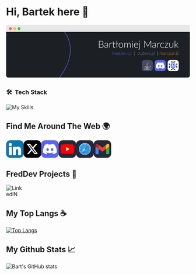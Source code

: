 # Hi, Bartek here 👋

![](https://raw.githubusercontent.com/SaseQ/SaseQ/main/github_readme_banner.png)

### 🛠 &nbsp;Tech Stack

![My Skills](https://skillicons.dev/icons?i=java,spring,mongodb,docker,idea,github,discord)


## Find Me Around The Web 🌍

<a href="https://www.linkedin.com/in/bartłomiej-marczuk/">
  <img align="left" alt="LinkedIN" width="48px" src="https://raw.githubusercontent.com/SaseQ/SaseQ/refs/heads/main/web_icons/in_icon.png" />
</a>
<a href="https://twitter.com/saseqpl">
  <img align="left" alt="Twitter" width="48px" src="https://raw.githubusercontent.com/SaseQ/SaseQ/refs/heads/main/web_icons/x_icon.png" />
</a>
<a href="https://discord.gg/DEVjPByVa9">
  <img align="left" alt="Discord" width="48px" src="https://raw.githubusercontent.com/SaseQ/SaseQ/refs/heads/main/web_icons/discord_icon.png" />
</a>
<a href="https://www.youtube.com/channel/UCS38t18JiUPI4SInk4LWW3Q">
  <img align="left" alt="Youtube" width="48px" src="https://raw.githubusercontent.com/SaseQ/SaseQ/refs/heads/main/web_icons/yt_icon.png" />
</a>
<a href="https://marczuk.it">
  <img align="left" alt="Blog" width="48px" src="https://raw.githubusercontent.com/SaseQ/SaseQ/refs/heads/main/web_icons/web_icon.png" />
</a>
</a>
<a href="mailto:bmarczuk@duck.com">
  <img align="left" alt="E-mail" width="48px" src="https://raw.githubusercontent.com/SaseQ/SaseQ/refs/heads/main/web_icons/mail_icon.png" />
</a><br><br><br>

## FredDev Projects 📗

<a href="http://larsbot.pl">
  <img align="left" alt="LinkedIN" width="48px" src="https://i.imgur.com/vxaVLEf.png" />
</a><br><br>

## My Top Langs ☕

[![Top Langs](https://github-readme-stats.vercel.app/api/top-langs/?username=saseq&theme=gotham&layout=compact)](https://github.com/saseq/github-readme-stats)

## My Github Stats 📈 

![Bart's GitHub stats](https://github-readme-stats.vercel.app/api?username=saseq&show_icons=true&theme=gotham)
